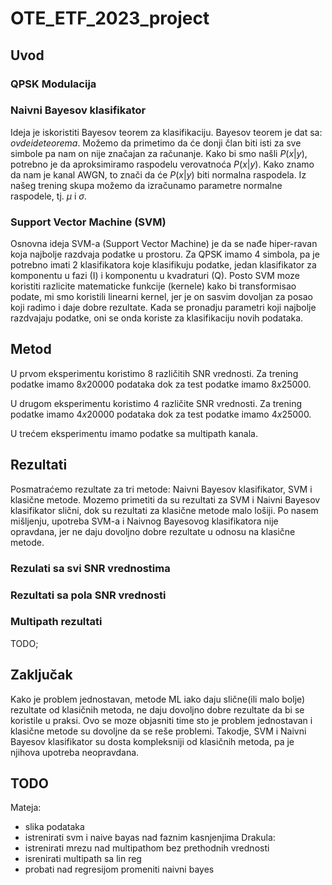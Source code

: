 # OTE_ETF_2023_project

## Uvod

### QPSK Modulacija

### Naivni Bayesov klasifikator

Ideja je iskoristiti Bayesov teorem za klasifikaciju. Bayesov teorem je dat sa:
$ovde ide teorema$.
Možemo da primetimo da će donji član biti isti za sve simbole pa nam on nije značajan za računanje.
Kako bi smo našli $P(x|y)$, potrebno je da aproksimiramo raspodelu verovatnoća $P(x|y)$.
Kako znamo da nam je kanal AWGN, to znači da će $P(x|y)$ biti normalna raspodela.
Iz našeg trening skupa možemo da izračunamo parametre normalne raspodele, tj. $\mu$ i $\sigma$.
<!-- I onda ovde jos malo formula i preformulisati lol  -->

### Support Vector Machine (SVM)

Osnovna ideja SVM-a (Support Vector Machine) je da se nađe hiper-ravan koja najbolje razdvaja podatke u prostoru. Za QPSK imamo 4 simbola, pa je potrebno imati 2 klasifikatora koje klasifikuju podatke, jedan klasifikator za komponentu u fazi (I) i komponentu u kvadraturi (Q). Posto SVM moze koristiti razlicite matematicke funkcije (kernele) kako bi transformisao podate, mi smo koristili linearni kernel, jer je on sasvim dovoljan za posao koji radimo i daje dobre rezultate. Kada se pronadju parametri koji najbolje razdvajaju podatke, oni se onda koriste za klasifikaciju novih podataka.



## Metod

U prvom eksperimentu koristimo 8 različitih SNR vrednosti. Za trening podatke imamo $8x20000$ podataka dok za test podatke imamo $8x25000$.

U drugom eksperimentu koristimo 4 različite SNR vrednosti. Za trening podatke imamo $4x20000$ podataka dok za test podatke imamo $4x25000$.

U trećem eksperimentu imamo podatke sa multipath kanala. 
<!-- Treba sad opisati kako se generišu multipath kanali i šta je različito -->
## Rezultati

<!-- Fale podaci o klasicnim metodama -->
Posmatraćemo rezultate za tri metode: Naivni Bayesov klasifikator, SVM i klasične metode.
Mozemo primetiti da su rezultati za SVM i Naivni Bayesov klasifikator slični, dok su rezultati za klasične metode malo lošiji. Po nasem mišljenju, upotreba SVM-a i Naivnog Bayesovog klasifikatora nije opravdana, jer ne daju dovoljno dobre rezultate u odnosu na klasične metode.

### Rezulati sa svi SNR vrednostima

<!-- I onda ovde samo devet plotova u jednom plotu po jedna heat mapa za SVM, NB i klasicnu metodu -->

### Rezultati sa pola SNR vrednosti

<!-- Ovde samo 5 plotova u jednom plotu po jedna heat mapa za SVM, NB i klasicnu metodu -->

### Multipath rezultati

TODO;

<!-- Ovde samo jedan plot sa 3 heat mape za SVM, NB i klasicnu metodu -->

## Zaključak

Kako je problem jednostavan, metode ML iako daju slične(ili malo bolje) rezultate od klasičnih metoda, ne daju dovoljno dobre rezultate da bi se koristile u praksi. Ovo se moze objasniti time sto je problem jednostavan i klasične metode su dovoljne da se reše problemi. Takodje, SVM i Naivni Bayesov klasifikator su dosta kompleksniji od klasičnih metoda, pa je njihova upotreba neopravdana.

## TODO
Mateja:
- slika podataka
- istrenirati svm i naive bayas nad faznim kasnjenjima
Drakula:
- istrenirati mrezu nad multipathom bez prethodnih vrednosti
- isrenirati multipath sa lin reg 
- probati nad regresijom promeniti naivni bayes